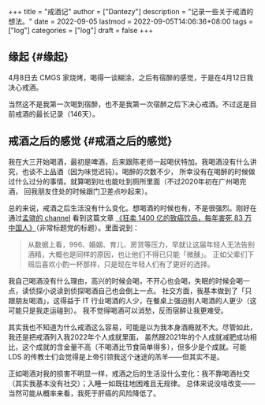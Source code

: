 +++
title = "戒酒记"
author = ["Dantezy"]
description = "记录一些关于戒酒的想法。"
date = 2022-09-05
lastmod = 2022-09-05T14:06:36+08:00
tags = ["log"]
categories = ["log"]
draft = false
+++

## 缘起 {#缘起}

4月8日去 CMGS 家烧烤，喝得一谈糊涂，之后有宿醉的感觉，于是在4月12日我决心戒酒。

当然这不是我第一次喝到宿醉，也不是我第一次宿醉之后下决心戒酒。不过这是目前戒酒的最长记录（146天）。


## 戒酒之后的感觉 {#戒酒之后的感觉}

我在大三开始喝酒，最初是啤酒，后来跟陈老师一起喝伏特加。我喝酒没有什么讲究，也谈不上品酒（因为味觉迟钝）。喝醉的次数不少，
所幸没有在喝醉的时候做过什么过分的事情。就算喝到吐也能吐到厕所里面（不过2020年初在广州喝完酒，
回我朋友住处的时候跟门卫差点吵起来）。

总的来说，戒酒之后生活没有什么变化。想喝酒的时候也有，不是很强烈。刚好在通过[孟骁的 channel](https://t.me/reorx_share) 看到这篇文章
[《狂卖 1400 亿的致癌饮品，每年害死 83 万中国人》](https://p0werdown.com/posts/drink-alcohol)（非常标题党的标题）。里面说到：

> 从数据上看，996、婚姻、育儿、房贷等压力，早就让这届年轻人无法告别酒精，大概也是同样的原因，也让他们不得已只能「微醺」。
> 正如父辈们下班后喜欢小酌一杯那样，只是现在年轻人们有了更好的选择。

我自己喝酒没有什么理由，高兴的时候会喝，不开心也会喝，失眠的时候会喝一点，读侦探小说读到侦探喝酒自己也会倒上一点。
社交方面，我基本做到了「只跟朋友喝酒」，这得益于 IT 行业喝酒的人少，在餐桌上强迫别人喝酒的人更少（这可能只是我走运碰到）。
我不觉得喝酒可以消愁，反而宿醉让我更难受。

其实我也不知道为什么戒酒这么容易，可能是以为我本身酒瘾就不大。尽管如此，我还是把戒酒列入我2022年个人成就里面，
虽然跟2021年的个人成就减肥成功相比，这个成就的含金量不高（不喝酒比节食简单得多），但多少是个成就。可能 LDS
的传教士们会觉得是上帝引领我这个迷途的羔羊——但其实不是。

正如喝酒对我的损害不明显一样，戒酒之后的生活没什么变化：我不靠喝酒社交（其实我基本没有社交）；入睡一如既往地困难且无规律。
总体来说没啥改变——当然可能从概率来看，我死于肝癌的风险降低了。
